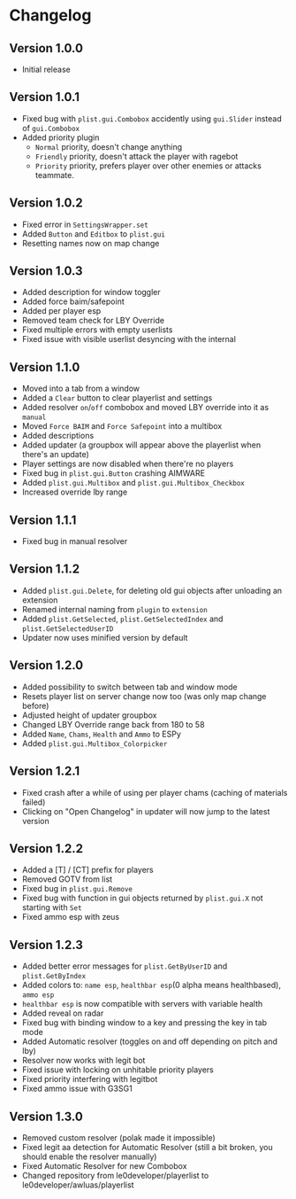 
# Changelog

## Version 1.0.0
  - Initial release

## Version 1.0.1
  - Fixed bug with `plist.gui.Combobox` accidently using `gui.Slider` instead of `gui.Combobox`
  - Added priority plugin
    - `Normal` priority, doesn't change anything
    - `Friendly` priority, doesn't attack the player with ragebot
    - `Priority` priority, prefers player over other enemies or attacks teammate.

## Version 1.0.2
  - Fixed error in `SettingsWrapper.set`
  - Added `Button` and `Editbox` to `plist.gui`
  - Resetting names now on map change

## Version 1.0.3
  - Added description for window toggler
  - Added force baim/safepoint
  - Added per player esp
  - Removed team check for LBY Override
  - Fixed multiple errors with empty userlists
  - Fixed issue with visible userlist desyncing with the internal

## Version 1.1.0
  - Moved into a tab from a window
  - Added a `Clear` button to clear playerlist and settings
  - Added resolver `on`/`off` combobox and moved LBY override into it as `manual`
  - Moved `Force BAIM` and `Force Safepoint` into a multibox
  - Added descriptions
  - Added updater (a groupbox will appear above the playerlist when there's an update)
  - Player settings are now disabled when there're no players
  - Fixed bug in `plist.gui.Button` crashing AIMWARE
  - Added `plist.gui.Multibox` and `plist.gui.Multibox_Checkbox`
  - Increased override lby range

## Version 1.1.1
  - Fixed bug in manual resolver

## Version 1.1.2
  - Added `plist.gui.Delete`, for deleting old gui objects after unloading an extension
  - Renamed internal naming from `plugin` to `extension`
  - Added `plist.GetSelected`, `plist.GetSelectedIndex` and `plist.GetSelectedUserID`
  - Updater now uses minified version by default

## Version 1.2.0
  - Added possibility to switch between tab and window mode
  - Resets player list on server change now too (was only map change before)
  - Adjusted height of updater groupbox
  - Changed LBY Override range back from 180 to 58
  - Added `Name`, `Chams`, `Health` and `Ammo` to ESPy
  - Added `plist.gui.Multibox_Colorpicker`

## Version 1.2.1
  - Fixed crash after a while of using per player chams (caching of materials failed)
  - Clicking on "Open Changelog" in updater will now jump to the latest version

## Version 1.2.2
  - Added a [T] / [CT] prefix for players
  - Removed GOTV from list
  - Fixed bug in `plist.gui.Remove`
  - Fixed bug with function in gui objects returned by `plist.gui.X` not starting with `Set`
  - Fixed ammo esp with zeus

## Version 1.2.3
  - Added better error messages for `plist.GetByUserID` and `plist.GetByIndex`
  - Added colors to: `name esp`, `healthbar esp`(0 alpha means healthbased), `ammo esp`
  - `healthbar esp` is now compatible with servers with variable health
  - Added reveal on radar
  - Fixed bug with binding window to a key and pressing the key in tab mode
  - Added Automatic resolver (toggles on and off depending on pitch and lby)
  - Resolver now works with legit bot
  - Fixed issue with locking on unhitable priority players
  - Fixed priority interfering with legitbot
  - Fixed ammo issue with G3SG1

## Version 1.3.0
  - Removed custom resolver (polak made it impossible)
  - Fixed legit aa detection for Automatic Resolver (still a bit broken, you should enable the resolver manually)
  - Fixed Automatic Resolver for new Combobox
  - Changed repository from le0developer/playerlist to le0developer/awluas/playerlist
